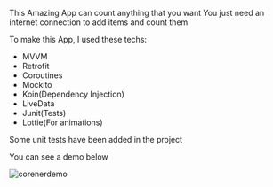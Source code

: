 This Amazing App can count anything that you want
You just need an internet connection to add items and count them

To make this App, I used these techs:

* MVVM
* Retrofit
* Coroutines
* Mockito
* Koin(Dependency Injection)
* LiveData
* Junit(Tests)
* Lottie(For animations)

Some unit tests have been added in the project

You can see a demo below

![corenerdemo](https://user-images.githubusercontent.com/55819245/145076398-e7037a94-a317-4ca6-9759-dafd123c9833.gif)
